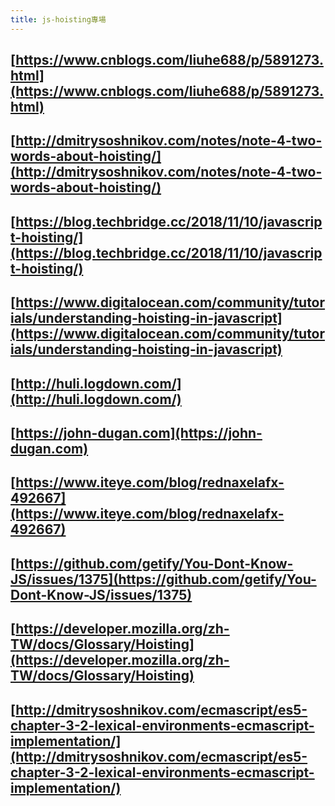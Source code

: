 ```yaml
---
title: js-hoisting專場
---
```


## [https://www.cnblogs.com/liuhe688/p/5891273.html](https://www.cnblogs.com/liuhe688/p/5891273.html)
## [http://dmitrysoshnikov.com/notes/note-4-two-words-about-hoisting/](http://dmitrysoshnikov.com/notes/note-4-two-words-about-hoisting/)
## [https://blog.techbridge.cc/2018/11/10/javascript-hoisting/](https://blog.techbridge.cc/2018/11/10/javascript-hoisting/)
## [https://www.digitalocean.com/community/tutorials/understanding-hoisting-in-javascript](https://www.digitalocean.com/community/tutorials/understanding-hoisting-in-javascript)
## [http://huli.logdown.com/](http://huli.logdown.com/)
## [https://john-dugan.com](https://john-dugan.com)
## [https://www.iteye.com/blog/rednaxelafx-492667](https://www.iteye.com/blog/rednaxelafx-492667)
## [https://github.com/getify/You-Dont-Know-JS/issues/1375](https://github.com/getify/You-Dont-Know-JS/issues/1375)
##
##
##
## [https://developer.mozilla.org/zh-TW/docs/Glossary/Hoisting](https://developer.mozilla.org/zh-TW/docs/Glossary/Hoisting)
## [http://dmitrysoshnikov.com/ecmascript/es5-chapter-3-2-lexical-environments-ecmascript-implementation/](http://dmitrysoshnikov.com/ecmascript/es5-chapter-3-2-lexical-environments-ecmascript-implementation/)

